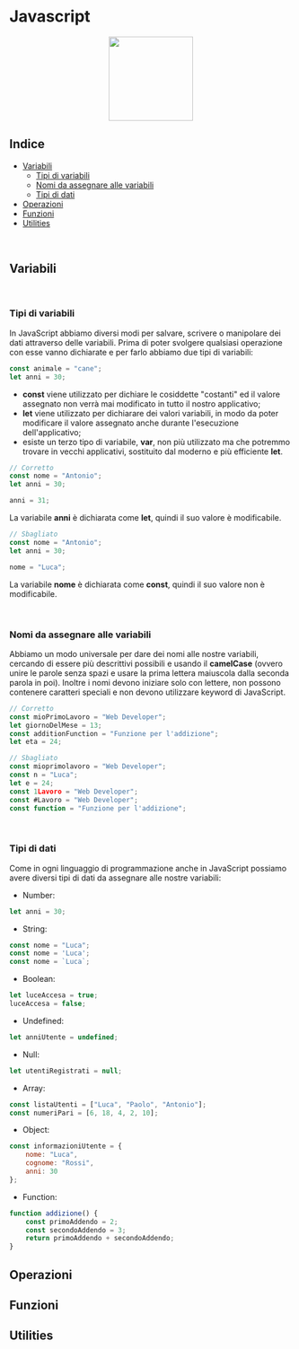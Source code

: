 # Javascript

<p align="center">
  <img src="https://upload.wikimedia.org/wikipedia/commons/7/73/Javascript-736400_960_720.png" height="150">
  <br/>
</p>

## Indice

* [Variabili](#variabili)
  * [Tipi di variabili](#tipi-di-variabili)
  * [Nomi da assegnare alle variabili](#nomi-da-assegnare-alle-variabili)
  * [Tipi di dati](#tipi-di-dati)
* [Operazioni](#Operazioni)
* [Funzioni](#Funzioni)
* [Utilities](#Utilities)

<br>

## Variabili

<br>

### Tipi di variabili

In JavaScript abbiamo diversi modi per salvare, scrivere o manipolare dei dati attraverso delle variabili. Prima di poter svolgere qualsiasi operazione con esse vanno dichiarate e per farlo abbiamo due tipi di variabili:

```javascript
const animale = "cane";
let anni = 30;
```

* **const** viene utilizzato per dichiare le cosiddette "costanti" ed il valore assegnato non verrà mai modificato in tutto il nostro applicativo;
* **let** viene utilizzato per dichiarare dei valori variabili, in modo da poter modificare il valore assegnato anche durante l'esecuzione dell'applicativo;
* esiste un terzo tipo di variabile, **var**, non più utilizzato ma che potremmo trovare in vecchi applicativi, sostituito dal moderno e più efficiente **let**.

```javascript
// Corretto
const nome = "Antonio";
let anni = 30;

anni = 31;
```
La variabile **anni** è dichiarata come **let**, quindi il suo valore è modificabile.

```javascript
// Sbagliato
const nome = "Antonio";
let anni = 30;

nome = "Luca";
```
La variabile **nome** è dichiarata come **const**, quindi il suo valore non è modificabile.


<br>

### Nomi da assegnare alle variabili

Abbiamo un modo universale per dare dei nomi alle nostre variabili, cercando di essere più descrittivi possibili e usando il **camelCase** (ovvero unire le parole senza spazi e usare la prima lettera maiuscola dalla seconda parola in poi). Inoltre i nomi devono iniziare solo con lettere, non possono contenere caratteri speciali e non devono utilizzare keyword di JavaScript.

```javascript
// Corretto
const mioPrimoLavoro = "Web Developer";
let giornoDelMese = 13;
const additionFunction = "Funzione per l'addizione";
let eta = 24;

// Sbagliato
const mioprimolavoro = "Web Developer";
const n = "Luca";
let e = 24;
const 1Lavoro = "Web Developer";
const #Lavoro = "Web Developer";
const function = "Funzione per l'addizione";
```

<br>

### Tipi di dati

Come in ogni linguaggio di programmazione anche in JavaScript possiamo avere diversi tipi di dati da assegnare alle nostre variabili:

* Number:
```javascript
let anni = 30;
```
* String:
```javascript
const nome = "Luca";
const nome = 'Luca';
const nome = `Luca`;
```
* Boolean:
```javascript
let luceAccesa = true;
luceAccesa = false;
```
* Undefined:
```javascript
let anniUtente = undefined;
```
* Null:
```javascript
let utentiRegistrati = null;
```
* Array:
```javascript
const listaUtenti = ["Luca", "Paolo", "Antonio"];
const numeriPari = [6, 18, 4, 2, 10];
```
* Object:
```javascript
const informazioniUtente = {
    nome: "Luca",
    cognome: "Rossi",
    anni: 30
};
```
* Function:
```javascript
function addizione() {
    const primoAddendo = 2;
    const secondoAddendo = 3;
    return primoAddendo + secondoAddendo;
}
```





## Operazioni

## Funzioni

## Utilities